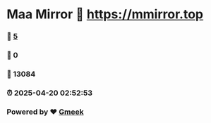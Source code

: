 # Maa Mirror :link: https://mmirror.top 
### :page_facing_up: [5](https://mmirror.top/tag.html) 
### :speech_balloon: 0 
### :hibiscus: 13084 
### :alarm_clock: 2025-04-20 02:52:53 
### Powered by :heart: [Gmeek](https://github.com/Meekdai/Gmeek)
